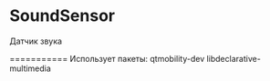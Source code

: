 SoundSensor
===========
Датчик звука

===========
Использует пакеты:
qtmobility-dev
libdeclarative-multimedia
